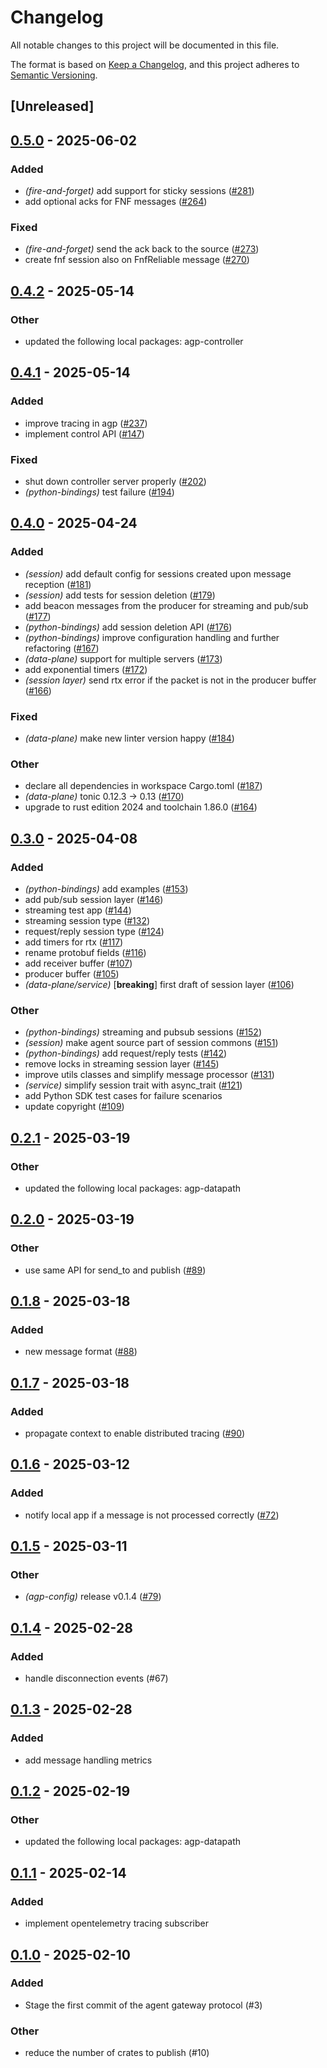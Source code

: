 # Changelog

All notable changes to this project will be documented in this file.

The format is based on [Keep a Changelog](https://keepachangelog.com/en/1.0.0/),
and this project adheres to [Semantic Versioning](https://semver.org/spec/v2.0.0.html).

## [Unreleased]

## [0.5.0](https://github.com/agntcy/agp/compare/agp-service-v0.4.2...agp-service-v0.5.0) - 2025-06-02

### Added

- *(fire-and-forget)* add support for sticky sessions ([#281](https://github.com/agntcy/agp/pull/281))
- add optional acks for FNF messages ([#264](https://github.com/agntcy/agp/pull/264))

### Fixed

- *(fire-and-forget)* send the ack back to the source ([#273](https://github.com/agntcy/agp/pull/273))
- create fnf session also on FnfReliable message ([#270](https://github.com/agntcy/agp/pull/270))

## [0.4.2](https://github.com/agntcy/agp/compare/agp-service-v0.4.1...agp-service-v0.4.2) - 2025-05-14

### Other

- updated the following local packages: agp-controller

## [0.4.1](https://github.com/agntcy/agp/compare/agp-service-v0.4.0...agp-service-v0.4.1) - 2025-05-14

### Added

- improve tracing in agp ([#237](https://github.com/agntcy/agp/pull/237))
- implement control API ([#147](https://github.com/agntcy/agp/pull/147))

### Fixed

- shut down controller server properly ([#202](https://github.com/agntcy/agp/pull/202))
- *(python-bindings)* test failure ([#194](https://github.com/agntcy/agp/pull/194))

## [0.4.0](https://github.com/agntcy/agp/compare/agp-service-v0.3.0...agp-service-v0.4.0) - 2025-04-24

### Added

- *(session)* add default config for sessions created upon message reception ([#181](https://github.com/agntcy/agp/pull/181))
- *(session)* add tests for session deletion ([#179](https://github.com/agntcy/agp/pull/179))
- add beacon messages from the producer for streaming and pub/sub ([#177](https://github.com/agntcy/agp/pull/177))
- *(python-bindings)* add session deletion API ([#176](https://github.com/agntcy/agp/pull/176))
- *(python-bindings)* improve configuration handling and further refactoring ([#167](https://github.com/agntcy/agp/pull/167))
- *(data-plane)* support for multiple servers ([#173](https://github.com/agntcy/agp/pull/173))
- add exponential timers ([#172](https://github.com/agntcy/agp/pull/172))
- *(session layer)* send rtx error if the packet is not in the producer buffer ([#166](https://github.com/agntcy/agp/pull/166))

### Fixed

- *(data-plane)* make new linter version happy ([#184](https://github.com/agntcy/agp/pull/184))

### Other

- declare all dependencies in workspace Cargo.toml ([#187](https://github.com/agntcy/agp/pull/187))
- *(data-plane)* tonic 0.12.3 -> 0.13 ([#170](https://github.com/agntcy/agp/pull/170))
- upgrade to rust edition 2024 and toolchain 1.86.0 ([#164](https://github.com/agntcy/agp/pull/164))

## [0.3.0](https://github.com/agntcy/agp/compare/agp-service-v0.2.1...agp-service-v0.3.0) - 2025-04-08

### Added

- *(python-bindings)* add examples ([#153](https://github.com/agntcy/agp/pull/153))
- add pub/sub session layer ([#146](https://github.com/agntcy/agp/pull/146))
- streaming test app ([#144](https://github.com/agntcy/agp/pull/144))
- streaming session type ([#132](https://github.com/agntcy/agp/pull/132))
- request/reply session type ([#124](https://github.com/agntcy/agp/pull/124))
- add timers for rtx ([#117](https://github.com/agntcy/agp/pull/117))
- rename protobuf fields ([#116](https://github.com/agntcy/agp/pull/116))
- add receiver buffer ([#107](https://github.com/agntcy/agp/pull/107))
- producer buffer ([#105](https://github.com/agntcy/agp/pull/105))
- *(data-plane/service)* [**breaking**] first draft of session layer ([#106](https://github.com/agntcy/agp/pull/106))

### Other

- *(python-bindings)* streaming and pubsub sessions ([#152](https://github.com/agntcy/agp/pull/152))
- *(session)* make agent source part of session commons ([#151](https://github.com/agntcy/agp/pull/151))
- *(python-bindings)* add request/reply tests ([#142](https://github.com/agntcy/agp/pull/142))
- remove locks in streaming session layer ([#145](https://github.com/agntcy/agp/pull/145))
- improve utils classes and simplify message processor ([#131](https://github.com/agntcy/agp/pull/131))
- *(service)* simplify session trait with async_trait ([#121](https://github.com/agntcy/agp/pull/121))
- add Python SDK test cases for failure scenarios
- update copyright ([#109](https://github.com/agntcy/agp/pull/109))

## [0.2.1](https://github.com/agntcy/agp/compare/agp-service-v0.2.0...agp-service-v0.2.1) - 2025-03-19

### Other

- updated the following local packages: agp-datapath

## [0.2.0](https://github.com/agntcy/agp/compare/agp-service-v0.1.8...agp-service-v0.2.0) - 2025-03-19

### Other

- use same API for send_to and publish ([#89](https://github.com/agntcy/agp/pull/89))

## [0.1.8](https://github.com/agntcy/agp/compare/agp-service-v0.1.7...agp-service-v0.1.8) - 2025-03-18

### Added

- new message format ([#88](https://github.com/agntcy/agp/pull/88))

## [0.1.7](https://github.com/agntcy/agp/compare/agp-service-v0.1.6...agp-service-v0.1.7) - 2025-03-18

### Added

- propagate context to enable distributed tracing ([#90](https://github.com/agntcy/agp/pull/90))

## [0.1.6](https://github.com/agntcy/agp/compare/agp-service-v0.1.5...agp-service-v0.1.6) - 2025-03-12

### Added

- notify local app if a message is not processed correctly ([#72](https://github.com/agntcy/agp/pull/72))

## [0.1.5](https://github.com/agntcy/agp/compare/agp-service-v0.1.4...agp-service-v0.1.5) - 2025-03-11

### Other

- *(agp-config)* release v0.1.4 ([#79](https://github.com/agntcy/agp/pull/79))

## [0.1.4](https://github.com/agntcy/agp/compare/agp-service-v0.1.3...agp-service-v0.1.4) - 2025-02-28

### Added

- handle disconnection events (#67)

## [0.1.3](https://github.com/agntcy/agp/compare/agp-service-v0.1.2...agp-service-v0.1.3) - 2025-02-28

### Added

- add message handling metrics

## [0.1.2](https://github.com/agntcy/agp/compare/agp-service-v0.1.1...agp-service-v0.1.2) - 2025-02-19

### Other

- updated the following local packages: agp-datapath

## [0.1.1](https://github.com/agntcy/agp/compare/agp-service-v0.1.0...agp-service-v0.1.1) - 2025-02-14

### Added

- implement opentelemetry tracing subscriber

## [0.1.0](https://github.com/agntcy/agp/releases/tag/agp-service-v0.1.0) - 2025-02-10

### Added

- Stage the first commit of the agent gateway protocol (#3)

### Other

- reduce the number of crates to publish (#10)
